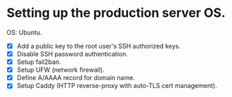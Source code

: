 # Setting up the production server OS.

OS: Ubuntu.

- [x] Add a public key to the root user's SSH authorized keys.
- [x] Disable SSH password authentication.
- [x] Setup fail2ban.
- [x] Setup UFW (network firewall).
- [x] Define A/AAAA record for domain name.
- [x] Setup Caddy (HTTP reverse-proxy with auto-TLS cert management).
